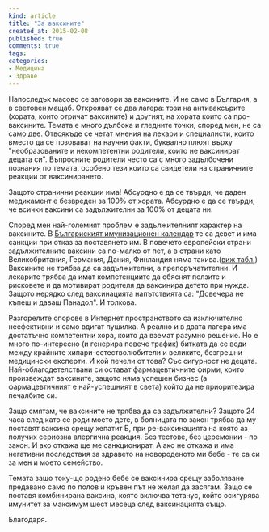 ```yaml
---
kind: article
title: "За ваксините"
created_at: 2015-02-08
published: true
comments: true
tags:
categories:
- Медицина
- Здраве
--- 
```

Напоследък масово се заговори за ваксините. И не само в България, а в световен мащаб.
Открояват се два лагера: този на антиваксърите (хората, които отричат ваксините) и другият, на хората които са про-ваксините.
Темата е много дълбока и гледните точки, според мен, не са само две.
Отвсякъде се четат мнения на лекари и специалисти, които вместо да се позовават на научни факти, буквално плюят върху "необразованите и некомпетентни родители, които не ваксинират децата си". 
Въпросните родители често са с много задълбочени познания по темата, особено тези които са свидетели на страничните реакции от ваксинирането.

Защото странични реакции има! Абсурдно е да се твърди, че даден медикамент е безвреден за 100% от хората. Абсурдно е да се твърди, че всички ваксини са задължителни за 100% от децата ни.

Според мен най-големият проблем е задължителният характер на ваксините. В [Българиският имунизационен календар](http://www.riokoz-vt.com/imkalendar.htm) те са девет и има санкции при отказ за поставянето им. В повечето европейски страни задължителните ваксини са по-малко от пет, а в страни като Великобритания, Германия, Дания, Финландия няма такива.([виж табл.](http://www.eurosurveillance.org/images/dynamic/EE/V17N22/DAncona_tab1.jpg)) Ваксините не трябва да са задължителни, а препоръчатителни. И лекарите трябва да имат компетенциите да обяснят ползите и рисковете и да мотивират родителя да ваксинира детето при нужда. Защото нерядко след ваксинацията напътствията са: "Довечера не къпеш и даваш Панадол". И толкова.

Разгорелите спорове в Интернет пространството са изключително неефективни и само вдигат пушилка. А реално и в двата лагера има достатъчно компетентни хора, които да вземат разумно решение. Но е много по-интересно (и генерира повече трафик) битката да се води между крайните хипари-естестволюбители и великите, безгрешни медицински експерти. И кой печели от това? Със сигурност не децата. Най-облагодетелствани си остават фармацевтичните фирми, които произвеждат ваксините, защото няма успешен бизнес (а фармацевтичният е най-успешният в света) който да не приоритезира печалбите си.

Защо смятам, че ваксините не трябва да са задължителни? Защото 24 часа след като се роди моето дете, в болницата по закон трябва да му поставят ваксина срещу хепатит Б, при ре-ваксинацията на която аз получих сериозна алергична реакция. Без тестове, без церемонии - по закон. И ако откажа ще ме санкционират. А ако не откажа и има негативни последствия за здравето на новороденото ми бебе - те са си за мен и моето семейство. 

Темата защо току-що родено бебе се ваксинира срещу заболяване предавано само по полов и кръвен път не желая да засягам. Защо се поставя комбинирана ваксина, която включва тетанус, който осигурява имунитет за максимум шест месеца след ваксинацията също.

Благодаря.



